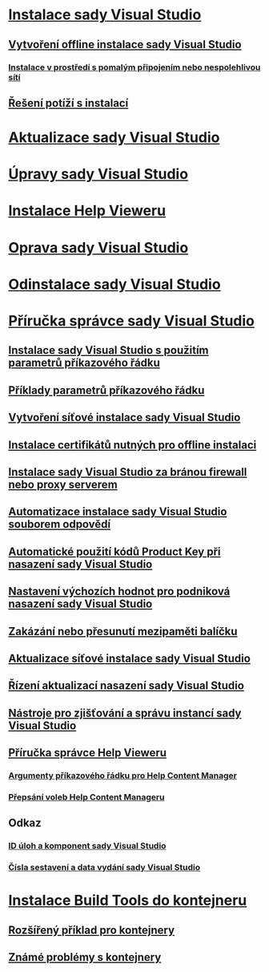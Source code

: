 # [Instalace sady Visual Studio](install-visual-studio.md)
## [Vytvoření offline instalace sady Visual Studio](create-an-offline-installation-of-visual-studio.md)
### [Instalace v prostředí s pomalým připojením nebo nespolehlivou sítí](install-vs-inconsistent-quality-network.md)
## [Řešení potíží s instalací](troubleshooting-installation-issues.md)
# [Aktualizace sady Visual Studio](update-visual-studio.md)
# [Úpravy sady Visual Studio](modify-visual-studio.md)
# [Instalace Help Vieweru](../ide/microsoft-help-viewer-installation.md)
# [Oprava sady Visual Studio](repair-visual-studio.md)
# [Odinstalace sady Visual Studio](uninstall-visual-studio.md)
# [Příručka správce sady Visual Studio](visual-studio-administrator-guide.md)
## [Instalace sady Visual Studio s použitím parametrů příkazového řádku](use-command-line-parameters-to-install-visual-studio.md)
## [Příklady parametrů příkazového řádku](command-line-parameter-examples.md)
## [Vytvoření síťové instalace sady Visual Studio](create-a-network-installation-of-visual-studio.md)
## [Instalace certifikátů nutných pro offline instalaci](install-certificates-for-visual-studio-offline.md)
## [Instalace sady Visual Studio za bránou firewall nebo proxy serverem](install-visual-studio-behind-a-firewall-or-proxy-server.md)
## [Automatizace instalace sady Visual Studio souborem odpovědí](automated-installation-with-response-file.md)
## [Automatické použití kódů Product Key při nasazení sady Visual Studio](automatically-apply-product-keys-when-deploying-visual-studio.md)
## [Nastavení výchozích hodnot pro podniková nasazení sady Visual Studio](set-defaults-for-enterprise-deployments.md)
## [Zakázání nebo přesunutí mezipaměti balíčku](disable-or-move-the-package-cache.md)
## [Aktualizace síťové instalace sady Visual Studio](update-a-network-installation-of-visual-studio.md)
## [Řízení aktualizací nasazení sady Visual Studio](controlling-updates-to-visual-studio-deployments.md)
## [Nástroje pro zjišťování a správu instancí sady Visual Studio](tools-for-managing-visual-studio-instances.md)
## [Příručka správce Help Vieweru](../ide/help-viewer-administrator-guide.md)
### [Argumenty příkazového řádku pro Help Content Manager](../ide/command-line-arguments-for-the-help-content-manager.md)
### [Přepsání voleb Help Content Manageru](../ide/help-content-manager-overrides.md)
## Odkaz
### [ID úloh a komponent sady Visual Studio](workload-and-component-ids.md)
### [Čísla sestavení a data vydání sady Visual Studio](visual-studio-build-numbers-and-release-dates.md)
# [Instalace Build Tools do kontejneru](build-tools-container.md)
## [Rozšířený příklad pro kontejnery](advanced-build-tools-container.md)
## [Známé problémy s kontejnery](build-tools-container-issues.md)
